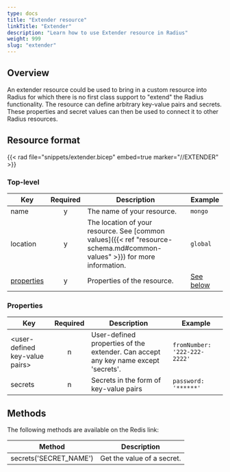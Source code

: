 ```yaml
---
type: docs
title: "Extender resource"
linkTitle: "Extender"
description: "Learn how to use Extender resource in Radius"
weight: 999
slug: "extender"
---
```


## Overview

An extender resource could be used to bring in a custom resource into Radius for which there is no first class support to "extend" the Radius functionality. The resource can define arbitrary key-value pairs and secrets. These properties and secret values can then be used to connect it to other Radius resources.

## Resource format

{{< rad file="snippets/extender.bicep" embed=true marker="//EXTENDER" >}}

### Top-level

| Key  | Required | Description | Example |
|------|:--------:|-------------|---------|
| name | y | The name of your resource. | `mongo`
| location | y | The location of your resource. See [common values]({{< ref "resource-schema.md#common-values" >}}) for more information. | `global`
| [properties](#properties) | y | Properties of the resource. | [See below](#properties)

### Properties

| Key  | Required | Description | Example |
|------|:--------:|-------------|---------|
| \<user-defined key-value pairs\> | n | User-defined properties of the extender. Can accept any key name except 'secrets'. | `fromNumber: '222-222-2222'`
| secrets | n | Secrets in the form of key-value pairs | `password: '******'`

## Methods

The following methods are available on the Redis link:

| Method | Description |
|--------|-------------|
| secrets('SECRET_NAME') | Get the value of a secret. |
